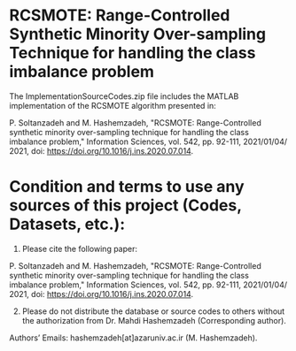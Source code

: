 # RCSMOTE: Range-Controlled Synthetic Minority Over-sampling Technique for handling the class imbalance problem

The ImplementationSourceCodes.zip file includes the MATLAB implementation of the RCSMOTE algorithm presented in:

P. Soltanzadeh and M. Hashemzadeh, "RCSMOTE: Range-Controlled synthetic minority over-sampling technique for handling the class imbalance problem," Information Sciences, vol. 542, pp. 92-111, 2021/01/04/ 2021, doi: https://doi.org/10.1016/j.ins.2020.07.014.

# Condition and terms to use any sources of this project (Codes, Datasets, etc.):

1) Please cite the following paper:

P. Soltanzadeh and M. Hashemzadeh, "RCSMOTE: Range-Controlled synthetic minority over-sampling technique for handling the class imbalance problem," Information Sciences, vol. 542, pp. 92-111, 2021/01/04/ 2021, doi: https://doi.org/10.1016/j.ins.2020.07.014.

2) Please do not distribute the database or source codes to others without the authorization from Dr. Mahdi Hashemzadeh (Corresponding author).

Authors’ Emails: hashemzadeh[at]azaruniv.ac.ir (M. Hashemzadeh).
